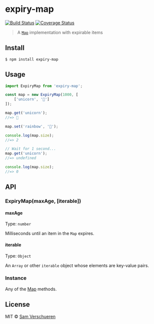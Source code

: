 # expiry-map

[![Build Status](https://travis-ci.org/SamVerschueren/expiry-map.svg?branch=master)](https://travis-ci.org/SamVerschueren/expiry-map) [![Coverage Status](https://codecov.io/gh/SamVerschueren/expiry-map/branch/master/graph/badge.svg)](https://codecov.io/gh/SamVerschueren/expiry-map)

> A [`Map`](https://developer.mozilla.org/en-US/docs/Web/JavaScript/Reference/Global_Objects/Map) implementation with expirable items


## Install

```
$ npm install expiry-map
```


## Usage

```js
import ExpiryMap from 'expiry-map';

const map = new ExpiryMap(1000, [
	['unicorn', '🦄']
]);

map.get('unicorn');
//=> 🦄

map.set('rainbow', '🌈');

console.log(map.size);
//=> 2

// Wait for 1 second...
map.get('unicorn');
//=> undefined

console.log(map.size);
//=> 0
```


## API

### ExpiryMap(maxAge, [iterable])

#### maxAge

Type: `number`

Milliseconds until an item in the `Map` expires.

#### iterable

Type: `Object`

An `Array` or other `iterable` object whose elements are key-value pairs.

### Instance

Any of the [Map](https://developer.mozilla.org/en-US/docs/Web/JavaScript/Reference/Global_Objects/Map) methods.


## License

MIT © [Sam Verschueren](https://github.com/SamVerschueren)
